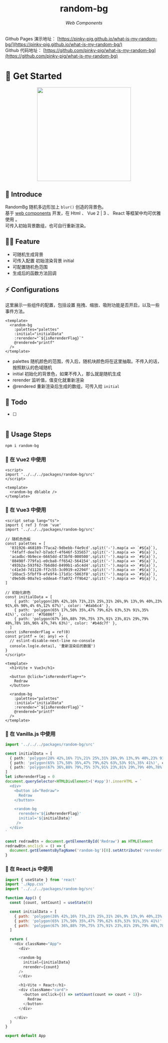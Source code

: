 

<div align="center">
	<h1 style="margin:10px">random-bg</h1>
	<h6 align="center">Web Components</h6>
</div>

Github Pages 演示地址： [https://pinky-pig.github.io/what-is-my-random-bg/](https://pinky-pig.github.io/what-is-my-random-bg/)  
Github 代码地址： [https://github.com/pinky-pig/what-is-my-random-bg](https://github.com/pinky-pig/what-is-my-random-bg)

# 🌸 Get Started 

<p align="center">
  <img src="https://cdn.jsdelivr.net/gh/pinky-pig/pic-bed/imagesrandom-bg.gif"  height="300">
</p>


## 🎉 Introduce

RandomBg 随机多边形加上 `blur()` 创造的背景色。  
基于 [web components](https://developer.mozilla.org/en-US/docs/Web/Web_Components) 开发，在 Html 、 Vue 2 | 3 、 React 等框架中均可优雅使用 。  
可传入初始背景数组，也可自行重新渲染。

## 🏄‍♂️ Feature

- 可随机生成背景
- 可传入配置 初始渲染背景 initial 
- 可配置随机色范围
- 生成后的函数方法回调

## ⚡ Configurations

这里展示一些组件的配置，包括设置 拖拽、缩放、吸附功能是否开启，以及一些事件方法。

```vue
<template>
  <random-bg
    :palettes="palettes"
    :initial="initialData"
    :rerender="`${isRerenderFlag}`"
    @rendered="printf"
  />
</template>
```
- palettes 随机颜色的范围，传入后，随机块颜色将在这里抽取。不传入的话，按照默认的色域随机
- initial 初始化的背景色，如果不传入，那么就是随机生成
- rerender 监听值，值变化就重新渲染
- @rendered 重新渲染后生成的数组，可传入给 `initial`

## 👊 Todo

- [ ] 

```js

```
## 🍄 Usage Steps

```bash
npm i random-bg
```

### 🍔 在 Vue2 中使用

```vue
<script>
import '../../../packages/random-bg/src'
</script>

<template>
  <random-bg dblable />
</template>
```


### 🍟 在 Vue3 中使用

```vue
<script setup lang="ts">
import { ref } from 'vue'
import '../../../packages/random-bg/src'

// 随机色色板
const palettes = [
  '031926-468189-77aca2-9dbebb-f4e9cd'.split('-').map(a => `#${a}`),
  'f4faff-dee7e7-b7adcf-4f646f-535657'.split('-').map(a => `#${a}`),
  'acadbc-9b9ece-6665dd-473bf0-000500'.split('-').map(a => `#${a}`),
  '88498f-779fa1-e0cba8-ff6542-564154'.split('-').map(a => `#${a}`),
  '493b2a-593f62-7b6d8d-8499b1-a5c4d4'.split('-').map(a => `#${a}`),
  'c41e3d-7d1128-ff2c55-3c0919-e2294f'.split('-').map(a => `#${a}`),
  '16bac5-5fbff9-efe9f4-171d1c-5863f8'.split('-').map(a => `#${a}`),
  'd9e5d6-00a7e1-eddea4-f7a072-ff9b42'.split('-').map(a => `#${a}`),
]

// 初始化颜色
const initialData = [
    { path: 'polygon(28% 42%,16% 71%,21% 25%,31% 26%,9% 13%,9% 40%,23% 91%,6% 90%,4% 6%,12% 67%)', color: '#dab6c4' },
    { path: 'polygon(65% 17%,50% 35%,47% 79%,62% 63%,53% 91%,35% 41%)', color: '#7b886f' },
    { path: 'polygon(67% 36%,88% 79%,75% 37%,91% 23%,81% 29%,79% 40%,78% 16%,96% 47%,74% 63%)', color: '#b4dc7f' },
  ]
const isRerenderFlag = ref(0)
const printf = (e: any) => {
  // eslint-disable-next-line no-console
  console.log(e.detail, '重新渲染后的数据')
}
</script>

<template>
  <h1>Vite + Vue3</h1>

  <button @click="isRerenderFlag++">
    Redraw
  </button>

  <random-bg
    :palettes="palettes"
    :initial="initialData"
    :rerender="`${isRerenderFlag}`"
    @rendered="printf"
  />
</template>

```

### 🌭 在 Vanilla.js 中使用

```ts
import '../../../packages/random-bg/src'

const initialData = [
  { path: 'polygon(28% 42%,16% 71%,21% 25%,31% 26%,9% 13%,9% 40%,23% 91%,6% 90%,4% 6%,12% 67%)', color: '#dab6c4' },
  { path: 'polygon(65% 17%,50% 35%,47% 79%,62% 63%,53% 91%,35% 41%)', color: '#7b886f' },
  { path: 'polygon(67% 36%,88% 79%,75% 37%,91% 23%,81% 29%,79% 40%,78% 16%,96% 47%,74% 63%)', color: '#b4dc7f' },
]
let isRerenderFlag = 0
document.querySelector<HTMLDivElement>('#app')!.innerHTML = `
  <div>
    <button id="Redraw">
      Redraw
    </button>

    <random-bg 
      rerender='${isRerenderFlag}'
      initial='${initialData}'
     />
  </div>
`

const redrawBtn = document.getElementById('Redraw') as HTMLElement
redrawBtn.onclick = () => {
  document.getElementsByTagName('random-bg')[0].setAttribute('rerender', `${isRerenderFlag++}`)
}
```

### 🌭 在 React.js 中使用

```js
import { useState } from 'react'
import './App.css'
import '../../../packages/random-bg/src'

function App() {
  const [count, setCount] = useState(0)

  const initialData = [
    { path: 'polygon(28% 42%,16% 71%,21% 25%,31% 26%,9% 13%,9% 40%,23% 91%,6% 90%,4% 6%,12% 67%)', color: '#dab6c4' },
    { path: 'polygon(65% 17%,50% 35%,47% 79%,62% 63%,53% 91%,35% 41%)', color: '#7b886f' },
    { path: 'polygon(67% 36%,88% 79%,75% 37%,91% 23%,81% 29%,79% 40%,78% 16%,96% 47%,74% 63%)', color: '#b4dc7f' },
  ]

  return (
    <div className="App">
      <div>

      <random-bg
        initial={initialData}
        rerender={count}
      />
      </div>

      <h1>Vite + React</h1>
      <div className="card">
        <button onClick={() => setCount(count => count + 1)}>
          Redraw
        </button>
      </div>

    </div>
  )
}

export default App

```

